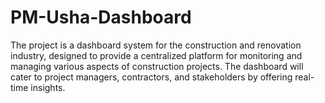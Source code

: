 # PM-Usha-Dashboard
The project is a dashboard system for the construction and renovation industry, designed to provide a centralized platform for monitoring and managing various aspects of construction projects. The dashboard will cater to project managers, contractors, and stakeholders by offering real-time insights.
